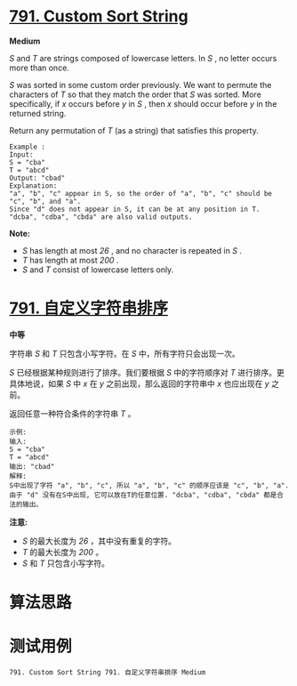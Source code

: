 # [791. Custom Sort String][enTitle]

**Medium**

 *S*  and  *T*  are strings composed of lowercase letters. In  *S* , no letter occurs more than once.

 *S*  was sorted in some custom order previously. We want to permute the characters of  *T*  so that they match the order that  *S*  was sorted. More specifically, if  *x*  occurs before  *y*  in  *S* , then  *x*  should occur before  *y*  in the returned string.

Return any permutation of  *T*  (as a string) that satisfies this property.

```
Example :
Input: 
S = "cba"
T = "abcd"
Output: "cbad"
Explanation: 
"a", "b", "c" appear in S, so the order of "a", "b", "c" should be "c", "b", and "a". 
Since "d" does not appear in S, it can be at any position in T. "dcba", "cdba", "cbda" are also valid outputs.

```



**Note:** 

-  *S*  has length at most  *26* , and no character is repeated in  *S* . 
-  *T*  has length at most  *200* . 
-  *S*  and  *T*  consist of lowercase letters only.


# [791. 自定义字符串排序][cnTitle]

**中等**

字符串 *S* 和  *T*  只包含小写字符。在 *S* 中，所有字符只会出现一次。

 *S*  已经根据某种规则进行了排序。我们要根据 *S* 中的字符顺序对 *T* 进行排序。更具体地说，如果 *S* 中 *x* 在 *y* 之前出现，那么返回的字符串中 *x* 也应出现在 *y* 之前。

返回任意一种符合条件的字符串 *T* 。

```
示例:
输入:
S = "cba"
T = "abcd"
输出: "cbad"
解释: 
S中出现了字符 "a", "b", "c", 所以 "a", "b", "c" 的顺序应该是 "c", "b", "a". 
由于 "d" 没有在S中出现, 它可以放在T的任意位置. "dcba", "cdba", "cbda" 都是合法的输出。

```

**注意:** 

-  *S* 的最大长度为 *26* ，其中没有重复的字符。 
-  *T* 的最大长度为 *200* 。 
-  *S* 和 *T* 只包含小写字符。




# 算法思路

# 测试用例
```
791. Custom Sort String 791. 自定义字符串排序 Medium
```

[enTitle]: https://leetcode.com/problems/custom-sort-string/
[cnTitle]: https://leetcode-cn.com/problems/custom-sort-string/
